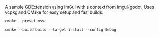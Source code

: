 
A sample GDExtension using ImGui with a context from imgui-godot. Uses vcpkg and CMake for easy setup and fast builds.

```
cmake --preset msvc

cmake --build build --target install --config Debug
```
